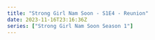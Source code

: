 ```yaml
---
title: "Strong Girl Nam Soon - S1E4 - Reunion"
date: 2023-11-16T23:16:36Z
series: ["Strong Girl Nam Soon Season 1"]
---
```



<mux-player stream-type="on-demand"
  src="https://kp3d-my.sharepoint.com/personal/ryoo_kp3d_onmicrosoft_com/_layouts/15/download.aspx?share=EdCKORr-wrBHrzJhIkEHIccBIVIdIhgeW6ZJEbHPiIv3TA" prefer-playback="mse" controls>
  </mux-player>
  
  
  <script src="https://cdn.jsdelivr.net/npm/@mux/mux-player"></script>
  
 <script type="application/ld+json">
 {
  "@context": "https://schema.org/",
  "@type": "VideoObject",
  "name": "Strong Girl Nam Soon - S1E4 - Reunion",
  "contentUrl": "https://stream.mux.com/PD5OERonQ5p9IJGGAgR5b5dvVbnrti56YbPEvGDCNmc.m3u8",
  "thumbnailUrl": "https://www.themoviedb.org/t/p/original/aGuBIB79vDDQKcsQUIF5fa5P07b.jpg?width=314&fit_mode=preserve&time=25",
  "uploadDate": "2023-11-16T23:16:36Z",
}

</script>
